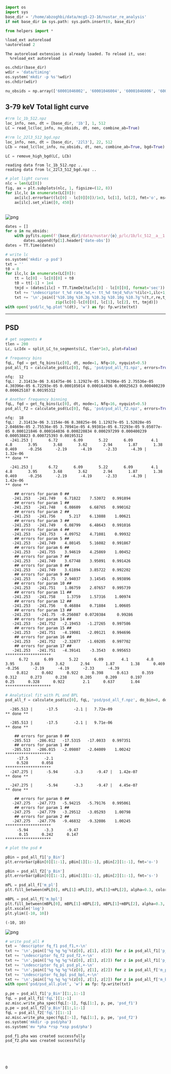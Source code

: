 ```python
import os
import sys
base_dir = '/home/abzoghbi/data/mcg5-23-16/nustar_re_analysis'
if not base_dir in sys.path: sys.path.insert(0, base_dir)

from helpers import *

%load_ext autoreload
%autoreload 2
```

    The autoreload extension is already loaded. To reload it, use:
      %reload_ext autoreload



```python
os.chdir(base_dir)
wdir = 'data/timing'
os.system('mkdir -p %s'%wdir)
os.chdir(wdir)

nu_obsids = np.array(['60001046002', '60001046004', '60001046006', '60001046008'])
```

## 3-79 keV Total light curve


```python
#!rm lc_1b_512.npz
loc_info, nen, dt = [base_dir, '1b'], 1, 512
LC = read_lc(loc_info, nu_obsids, dt, nen, combine_ab=True)

#!rm lc_22l3_512_bgd.npz
loc_info, nen, dt = [base_dir, '22l3'], 22, 512
LCb = read_lc(loc_info, nu_obsids, dt, nen, combine_ab=True, bgd=True)

LC = remove_high_bgd(LC, LCb)
```

    reading data from lc_1b_512.npz ..
    reading data from lc_22l3_512_bgd.npz ..



```python
# plot light curves
nlc = len(LC[0])
fig, ax = plt.subplots(nlc, 1, figsize=(12, 8))
for ilc,lc in enumerate(LC[0]):
    ax[ilc].errorbar((lc[0] - lc[0][0])/1e3, lc[1], lc[2], fmt='o', ms=3, alpha=0.5)
    ax[ilc].set_xlim([0, 450])
    
```


    
![png](lc_psd_files/lc_psd_4_0.png)
    



```python
dates = []
for o in nu_obsids:
    with pyfits.open(f'{base_dir}/data/nustar/{o}_p/lc/1b/lc_512__a__1.lc') as fp:
        dates.append(fp[1].header['date-obs'])
dates = TT.Time(dates)
```


```python
# write lc
os.system('mkdir -p psd')
txt = ''
t0 = 0
for ilc,lc in enumerate(LC[0]):
    tt = lc[0] - lc[0][0] + t0
    t0 = tt[-1] + 1e4
    tmjd = (dates[ilc] + TT.TimeDelta(lc[0] - lc[0][0], format='sec')).mjd
    txt += '\ndescriptor t_%d rate_%d,+- tt_%d tmjd_%d\n'%(ilc+1,ilc+1,ilc+1, ilc+1)
    txt += '\n'.join(['%10.10g %10.3g %10.3g %10.10g %10.7g'%(t,r,re,t_,_tm) for t,r,re,t_,_tm in 
                      zip(lc[0]-lc[0][0], lc[1], lc[2], tt, tmjd)])
with open('psd/lc_%g.plot'%(dt), 'w') as fp: fp.write(txt)
```

---
## PSD


```python
# get segments #
tlen = 200
Lc, LcIdx = split_LC_to_segments(LC, tlen*1e3, plot=False)
```


```python
# frequency bins
fqL, fqd = get_fq_bins(Lc[0], dt, mode=1, Nfq=10, nyquist=0.5)
psd_all_f1 = calculate_psd(Lc[0], fqL, 'psd/psd_all_f1.npz', errors=True)
```

    nfq:  12
    fqL:  2.31413e-06 3.61475e-06 1.12927e-05 1.76396e-05 2.75536e-05 4.30396e-05 6.72293e-05 0.000105014 0.000164036 0.00025623 0.000400239 0.000625187 0.00195312



```python
# Another frequency binning
fqL, fqd = get_fq_bins(Lc[0], dt, mode=1, Nfq=16, nyquist=0.5)
psd_all_f2 = calculate_psd(Lc[0], fqL, 'psd/psd_all_f2.npz', errors=True)
```

    nfq:  18
    fqL:  2.31413e-06 3.1154e-06 8.38825e-06 1.12927e-05 1.52028e-05 2.04669e-05 2.75536e-05 3.70941e-05 4.99381e-05 6.72293e-05 9.05077e-05 0.000121846 0.000164036 0.000220834 0.000297299 0.000400239 0.000538823 0.000725393 0.00195312
      -241.253 |       6.72       6.09       5.22       6.09        4.1        4.8       3.95       3.68       3.62       2.94       1.87       1.38      0.469     -0.256      -2.19      -4.19      -2.33      -4.39 |   1.32e-06
    ** done **
    
      -241.253 |       6.72       6.09       5.22       6.09        4.1        4.8       3.95       3.68       3.62       2.94       1.87       1.38      0.469     -0.256      -2.19      -4.19      -2.33      -4.39 |   1.42e-06
    ** done **
    
    	## errors for param 0 ##
       -241.253   -241.749    6.71822    7.53072   0.991894
    	## errors for param 1 ##
       -241.253   -241.748    6.08609    6.68765   0.990162
    	## errors for param 2 ##
       -241.253   -241.756      5.217    6.13888    1.00621
    	## errors for param 3 ##
       -241.253   -241.749    6.08799    6.48643   0.991016
    	## errors for param 4 ##
       -241.253   -241.753    4.09752    4.71081    0.99932
    	## errors for param 5 ##
       -241.253   -241.749    4.80145    5.16082   0.991867
    	## errors for param 6 ##
       -241.253   -241.755    3.94619    4.25869    1.00452
    	## errors for param 7 ##
       -241.253   -241.749    3.67748    3.95091   0.991426
    	## errors for param 8 ##
       -241.253   -241.749    3.61894    3.85722   0.992202
    	## errors for param 9 ##
       -241.253    -241.75    2.94037    3.14545   0.993896
    	## errors for param 10 ##
       -241.253   -241.751    1.86759    2.07657   0.995739
    	## errors for param 11 ##
       -241.253   -241.758     1.3759    1.57316    1.00974
    	## errors for param 12 ##
       -241.253   -241.756    0.46884    0.71884    1.00605
    	## errors for param 13 ##
       -241.253    -241.75  -0.256087  0.0720384     0.99286
    	## errors for param 14 ##
       -241.253   -241.752   -2.19453   -1.27265   0.997586
    	## errors for param 15 ##
       -241.253   -241.751   -4.19081   -2.09121   0.994696
    	## errors for param 16 ##
       -241.253   -241.752   -2.32877   -1.69205   0.997702
    	## errors for param 17 ##
       -241.253   -241.751   -4.39141    -3.3543   0.995653
    ********************
          6.72       6.09       5.22       6.09        4.1        4.8       3.95       3.68       3.62       2.94       1.87       1.38      0.469     -0.256      -2.19      -4.19      -2.33      -4.39
         0.812      0.602      0.922      0.398      0.613      0.359      0.312      0.273      0.238      0.205      0.209      0.197       0.25      0.328      0.922        2.1      0.637       1.04
    ********************



```python
# Analytical fit with PL and BPL
psd_all_f = calculate_psd(Lc[0], fqL, 'psd/psd_all_f.npz', do_bin=0, do_pl=1, do_bpl=1, errors=True)
```

      -285.513 |      -17.5       -2.1 |   7.72e-09
    ** done **
    
      -285.513 |      -17.5       -2.1 |   9.71e-06
    ** done **
    
    	## errors for param 0 ##
       -285.513   -286.012   -17.5315   -17.0033   0.997351
    	## errors for param 1 ##
       -285.513   -286.015   -2.09807   -2.04009    1.00242
    ********************
         -17.5       -2.1
         0.528      0.058
    ********************
      -247.275 |      -5.94       -3.3      -9.47 |   1.42e-07
    ** done **
    
      -247.275 |      -5.94       -3.3      -9.47 |   4.45e-07
    ** done **
    
    	## errors for param 0 ##
       -247.275   -247.773   -5.94215   -5.79176   0.995061
    	## errors for param 1 ##
       -247.275   -247.779   -3.29512   -3.05293    1.00798
    	## errors for param 2 ##
       -247.275   -247.776   -9.46832   -9.32086    1.00245
    ********************
         -5.94       -3.3      -9.47
          0.15      0.242      0.147
    ********************



```python
# plot the psd #

pBin = psd_all_f1['p_Bin']
plt.errorbar(pBin[0][1:-1], pBin[1][1:-1], pBin[2][1:-1], fmt='o-')

pBin = psd_all_f2['p_Bin']
plt.errorbar(pBin[0][1:-1], pBin[1][1:-1], pBin[2][1:-1], fmt='s-')

mPL = psd_all_f['m_pl']
plt.fill_between(mPL[0], mPL[1]-mPL[2], mPL[1]+mPL[2], alpha=0.3, color='C2')

mBPL = psd_all_f['m_bpl']
plt.fill_between(mBPL[0], mBPL[1]-mBPL[2], mBPL[1]+mBPL[2], alpha=0.3, color='C3')
plt.xscale('log')
plt.ylim([-10, 10])
```




    (-10, 10)




    
![png](lc_psd_files/lc_psd_12_1.png)
    



```python
# write psd_all #
txt = 'descriptor fq_f1 psd_f1,+-\n'
txt += '\n'.join(['%g %g %g'%(z[0], z[1], z[2]) for z in psd_all_f1['p_Bin'][:,1:-1].T])
txt += '\ndescriptor fq_f2 psd_f2,+-\n'
txt += '\n'.join(['%g %g %g'%(z[0], z[1], z[2]) for z in psd_all_f1['p_Bin'][:,1:-1].T])
txt += '\ndescriptor fq_pl psd_pl,+-\n'
txt += '\n'.join(['%g %g %g'%(z[0], z[1], z[2]) for z in psd_all_f['m_pl'].T])
txt += '\ndescriptor fq_bpl psd_bpl,+-\n'
txt += '\n'.join(['%g %g %g'%(z[0], z[1], z[2]) for z in psd_all_f['m_bpl'].T])
with open('psd/psd_all.plot', 'w') as fp: fp.write(txt)
    
p,pe = psd_all_f1['p_Bin'][1:,1:-1]
fqL = psd_all_f1['fqL'][1:-1]
az.misc.write_pha_spec(fqL[:-1], fqL[1:], p, pe, 'psd_f1')
p,pe = psd_all_f2['p_Bin'][1:,1:-1]
fqL = psd_all_f2['fqL'][1:-1]
az.misc.write_pha_spec(fqL[:-1], fqL[1:], p, pe, 'psd_f2')
os.system('mkdir -p psd/pha')
os.system('mv *pha *rsp *xsp psd/pha')
```

    psd_f1.pha was created successfully
    psd_f2.pha was created successfully





    0




```python

```
